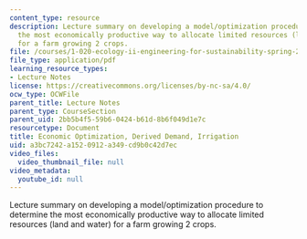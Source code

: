 ```yaml
---
content_type: resource
description: Lecture summary on developing a model/optimization procedure to determine
  the most economically productive way to allocate limited resources (land and water)
  for a farm growing 2 crops.
file: /courses/1-020-ecology-ii-engineering-for-sustainability-spring-2008/a3bc7242a1520912a349cd9b0c42d7ec_lec16_17.pdf
file_type: application/pdf
learning_resource_types:
- Lecture Notes
license: https://creativecommons.org/licenses/by-nc-sa/4.0/
ocw_type: OCWFile
parent_title: Lecture Notes
parent_type: CourseSection
parent_uid: 2bb5b4f5-59b6-0424-b61d-8b6f049d1e7c
resourcetype: Document
title: Economic Optimization, Derived Demand, Irrigation
uid: a3bc7242-a152-0912-a349-cd9b0c42d7ec
video_files:
  video_thumbnail_file: null
video_metadata:
  youtube_id: null
---
```

Lecture summary on developing a model/optimization procedure to determine the most economically productive way to allocate limited resources (land and water) for a farm growing 2 crops.